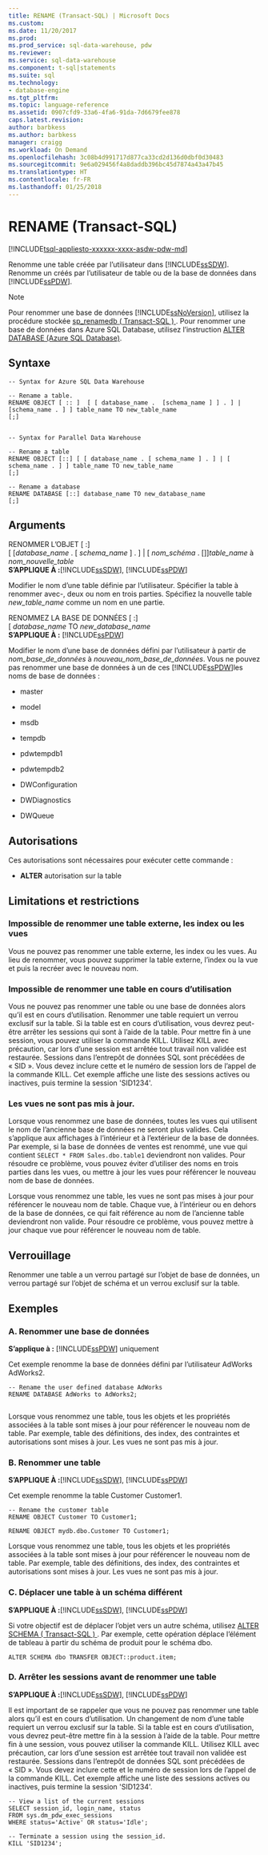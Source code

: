 ```yaml
---
title: RENAME (Transact-SQL) | Microsoft Docs
ms.custom: 
ms.date: 11/20/2017
ms.prod: 
ms.prod_service: sql-data-warehouse, pdw
ms.reviewer: 
ms.service: sql-data-warehouse
ms.component: t-sql|statements
ms.suite: sql
ms.technology:
- database-engine
ms.tgt_pltfrm: 
ms.topic: language-reference
ms.assetid: 0907cfd9-33a6-4fa6-91da-7d6679fee878
caps.latest.revision: 
author: barbkess
ms.author: barbkess
manager: craigg
ms.workload: On Demand
ms.openlocfilehash: 3c08b4d991717d877ca33cd2d136d0dbf0d30483
ms.sourcegitcommit: 9e6a029456f4a8daddb396bc45d7874a43a47b45
ms.translationtype: HT
ms.contentlocale: fr-FR
ms.lasthandoff: 01/25/2018
---
```

# <a name="rename-transact-sql"></a>RENAME (Transact-SQL)
[!INCLUDE[tsql-appliesto-xxxxxx-xxxx-asdw-pdw-md](../../includes/tsql-appliesto-xxxxxx-xxxx-asdw-pdw-md.md)]

  Renomme une table créée par l’utilisateur dans [!INCLUDE[ssSDW](../../includes/sssdw-md.md)]. Renomme un créés par l’utilisateur de table ou de la base de données dans [!INCLUDE[ssPDW](../../includes/sspdw-md.md)].  
  
> [!NOTE]  
>  Pour renommer une base de données [!INCLUDE[ssNoVersion](../../includes/ssnoversion-md.md)], utilisez la procédure stockée [sp_renamedb &#40; Transact-SQL &#41; ](../../relational-databases/system-stored-procedures/sp-renamedb-transact-sql.md). Pour renommer une base de données dans Azure SQL Database, utilisez l’instruction [ALTER DATABASE (Azure SQL Database)](/statements/alter-database-azure-sql-database.md). 
  
## <a name="syntax"></a>Syntaxe  
  
```  
-- Syntax for Azure SQL Data Warehouse  
  
-- Rename a table.  
RENAME OBJECT [ :: ]  [ [ database_name .  [schema_name ] ] . ] | [schema_name . ] ] table_name TO new_table_name  
[;]  
  
```  
  
```  
-- Syntax for Parallel Data Warehouse  
  
-- Rename a table  
RENAME OBJECT [::] [ [ database_name . [ schema_name ] . ] | [ schema_name . ] ] table_name TO new_table_name  
[;]  
  
-- Rename a database  
RENAME DATABASE [::] database_name TO new_database_name  
[;]  
```  
  
## <a name="arguments"></a>Arguments  
 RENOMMER L’OBJET [ :]   
          [ [*database_name* . [ *schema_name* ] . ] | [ *nom_schéma* . []]*table_name* à *nom_nouvelle_table*  
 **S’APPLIQUE À :**[!INCLUDE[ssSDW](../../includes/sssdw-md.md)],  [!INCLUDE[ssPDW](../../includes/sspdw-md.md)]  
  
 Modifier le nom d’une table définie par l’utilisateur. Spécifier la table à renommer avec-, deux ou nom en trois parties.    Spécifiez la nouvelle table *new_table_name* comme un nom en une partie.  
  
 RENOMMEZ LA BASE DE DONNÉES [ :]   
          [ *database_name* TO *new_database_name*  
 **S’APPLIQUE À :**  [!INCLUDE[ssPDW](../../includes/sspdw-md.md)]  
  
 Modifier le nom d’une base de données défini par l’utilisateur à partir de *nom_base_de_données* à *nouveau_nom_base_de_données*.  Vous ne pouvez pas renommer une base de données à un de ces [!INCLUDE[ssPDW](../../includes/sspdw-md.md)]les noms de base de données :  
  
-   master  
  
-   model  
  
-   msdb  
  
-   tempdb  
  
-   pdwtempdb1  
  
-   pdwtempdb2  
  
-   DWConfiguration  
  
-   DWDiagnostics  
  
-   DWQueue  
  
## <a name="permissions"></a>Autorisations  
 Ces autorisations sont nécessaires pour exécuter cette commande :  
  
-   **ALTER** autorisation sur la table  
   
  
## <a name="limitations-and-restrictions"></a>Limitations et restrictions  
  
### <a name="cannot-rename-an-external-table-indexes-or-views"></a>Impossible de renommer une table externe, les index ou les vues
Vous ne pouvez pas renommer une table externe, les index ou les vues. Au lieu de renommer, vous pouvez supprimer la table externe, l’index ou la vue et puis la recréer avec le nouveau nom.

### <a name="cannot-rename-a-table-in-use"></a>Impossible de renommer une table en cours d’utilisation  
 Vous ne pouvez pas renommer une table ou une base de données alors qu’il est en cours d’utilisation. Renommer une table requiert un verrou exclusif sur la table. Si la table est en cours d’utilisation, vous devrez peut-être arrêter les sessions qui sont à l’aide de la table. Pour mettre fin à une session, vous pouvez utiliser la commande KILL. Utilisez KILL avec précaution, car lors d’une session est arrêtée tout travail non validée est restaurée. Sessions dans l’entrepôt de données SQL sont précédées de « SID ». Vous devez inclure cette et le numéro de session lors de l’appel de la commande KILL. Cet exemple affiche une liste des sessions actives ou inactives, puis termine la session 'SID1234'.  
  
### <a name="views-are-not-updated"></a>Les vues ne sont pas mis à jour.  
 Lorsque vous renommez une base de données, toutes les vues qui utilisent le nom de l’ancienne base de données ne seront plus valides. Cela s’applique aux affichages à l’intérieur et à l’extérieur de la base de données. Par exemple, si la base de données de ventes est renommé, une vue qui contient `SELECT * FROM Sales.dbo.table1` deviendront non valides. Pour résoudre ce problème, vous pouvez éviter d’utiliser des noms en trois parties dans les vues, ou mettre à jour les vues pour référencer le nouveau nom de base de données.  
  
 Lorsque vous renommez une table, les vues ne sont pas mises à jour pour référencer le nouveau nom de table. Chaque vue, à l’intérieur ou en dehors de la base de données, ce qui fait référence au nom de l’ancienne table deviendront non valide. Pour résoudre ce problème, vous pouvez mettre à jour chaque vue pour référencer le nouveau nom de table.  
  
## <a name="locking"></a>Verrouillage  
 Renommer une table a un verrou partagé sur l’objet de base de données, un verrou partagé sur l’objet de schéma et un verrou exclusif sur la table.  
  
## <a name="examples"></a>Exemples  
  
### <a name="a-rename-a-database"></a>A. Renommer une base de données  
 **S’applique à :** [!INCLUDE[ssPDW](../../includes/sspdw-md.md)] uniquement  
  
 Cet exemple renomme la base de données défini par l’utilisateur AdWorks AdWorks2.  
  
```  
-- Rename the user defined database AdWorks  
RENAME DATABASE AdWorks to AdWorks2;  
  
```  
  
 Lorsque vous renommez une table, tous les objets et les propriétés associées à la table sont mises à jour pour référencer le nouveau nom de table. Par exemple, table des définitions, des index, des contraintes et autorisations sont mises à jour. Les vues ne sont pas mis à jour.  
  
### <a name="b-rename-a-table"></a>B. Renommer une table  
 **S’APPLIQUE À :**[!INCLUDE[ssSDW](../../includes/sssdw-md.md)],  [!INCLUDE[ssPDW](../../includes/sspdw-md.md)]  
  
 Cet exemple renomme la table Customer Customer1.  
  
```  
-- Rename the customer table  
RENAME OBJECT Customer TO Customer1;  
  
RENAME OBJECT mydb.dbo.Customer TO Customer1;  
```  
  
 Lorsque vous renommez une table, tous les objets et les propriétés associées à la table sont mises à jour pour référencer le nouveau nom de table. Par exemple, table des définitions, des index, des contraintes et autorisations sont mises à jour. Les vues ne sont pas mis à jour.  
   
  
### <a name="c-move-a-table-to-a-different-schema"></a>C. Déplacer une table à un schéma différent  
 **S’APPLIQUE À :**[!INCLUDE[ssSDW](../../includes/sssdw-md.md)],  [!INCLUDE[ssPDW](../../includes/sspdw-md.md)]  
  
 Si votre objectif est de déplacer l’objet vers un autre schéma, utilisez [ALTER SCHEMA &#40; Transact-SQL &#41; ](../../t-sql/statements/alter-schema-transact-sql.md). Par exemple, cette opération déplace l’élément de tableau à partir du schéma de produit pour le schéma dbo.  
  
```  
ALTER SCHEMA dbo TRANSFER OBJECT::product.item;  
```  
  
### <a name="d-terminate-sessions-before-renaming-a-table"></a>D. Arrêter les sessions avant de renommer une table  
 **S’APPLIQUE À :**[!INCLUDE[ssSDW](../../includes/sssdw-md.md)],  [!INCLUDE[ssPDW](../../includes/sspdw-md.md)]  
  
 Il est important de se rappeler que vous ne pouvez pas renommer une table alors qu’il est en cours d’utilisation. Un changement de nom d’une table requiert un verrou exclusif sur la table. Si la table est en cours d’utilisation, vous devrez peut-être mettre fin à la session à l’aide de la table. Pour mettre fin à une session, vous pouvez utiliser la commande KILL. Utilisez KILL avec précaution, car lors d’une session est arrêtée tout travail non validée est restaurée. Sessions dans l’entrepôt de données SQL sont précédées de « SID ». Vous devez inclure cette et le numéro de session lors de l’appel de la commande KILL. Cet exemple affiche une liste des sessions actives ou inactives, puis termine la session 'SID1234'.  
  
```  
-- View a list of the current sessions  
SELECT session_id, login_name, status   
FROM sys.dm_pdw_exec_sessions   
WHERE status='Active' OR status='Idle';  
  
-- Terminate a session using the session_id.  
KILL 'SID1234';  
```  
  
  
